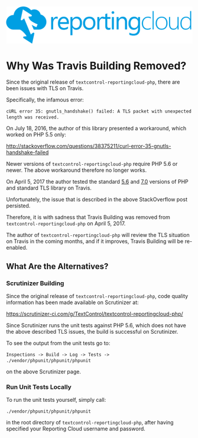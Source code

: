 ![Logo](../resource/rc_logo_512.png)

# Why Was Travis Building Removed?

Since the original release of `textcontrol-reportingcloud-php`, there are been issues with TLS on Travis.

Specifically, the infamous error:

    cURL error 35: gnutls_handshake() failed: A TLS packet with unexpected length was received.

On July 18, 2016, the author of this library presented a workaround, which worked on PHP 5.5 only:

http://stackoverflow.com/questions/38375211/curl-error-35-gnutls-handshake-failed

Newer versions of `textcontrol-reportingcloud-php` require PHP 5.6 or newer. The above workaround therefore no longer works.

On April 5, 2017 the author tested the standard [5.6](https://travis-ci.org/TextControl/textcontrol-reportingcloud-php/jobs/218844575) and [7.0](https://travis-ci.org/TextControl/textcontrol-reportingcloud-php/jobs/218844576) versions of PHP and standard TLS library on Travis.

Unfortunately, the issue that is described in the above StackOverflow post persisted.

Therefore, it is with sadness that Travis Building was removed from `textcontrol-reportingcloud-php` on April 5, 2017.

The author of `textcontrol-reportingcloud-php` will review the TLS situation on Travis in the coming months, and if it improves, Travis Building will be re-enabled.

## What Are the Alternatives?

### Scrutinizer Building

Since the original release of `textcontrol-reportingcloud-php`, code quality information has been made available on Scrutinizer at:

https://scrutinizer-ci.com/g/TextControl/textcontrol-reportingcloud-php/

Since Scrutinizer runs the unit tests against PHP 5.6, which does not have the above described TLS issues, the build is successful on Scrutinizer.

To see the output from the unit tests go to:

    Inspections -> Build -> Log -> Tests -> ./vendor/phpunit/phpunit/phpunit

on the above Scrutinizer page.

### Run Unit Tests Locally

To run the unit tests yourself, simply call:

    ./vendor/phpunit/phpunit/phpunit
    
in the root directory of `textcontrol-reportingcloud-php`, after having specified your Reporting Cloud username and password.
